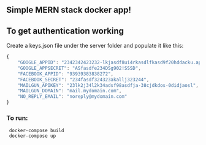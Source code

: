 ## Simple MERN stack docker app! ##

## To get authentication working ##
Create a keys.json file under the server folder and populate it like this:

```javascript
{
    "GOOGLE_APPID": "2342342423232-lkjasdf8ui4rkasdlfkasd9f20hddacku.apps.googleusercontent.com",
    "GOOGLE_APPSECRET": "ASfasdfe234DSg902!SSSD",
    "FACEBOOK_APPID": "93939383838272",
    "FACEBOOK_SECRET": "234fasdf324323akallj323244",
    "MAILGUN_APIKEY": "23lk2j34l2k34adsf98asdfja-38cjdkdos-0didjaosl",
    "MAILGUN_DOMAIN": "mail.mydomain.com",
    "NO_REPLY_EMAIL": "noreply@mydomain.com"
}
```

### To run: ###
```
 docker-compose build
 docker-compose up
```
